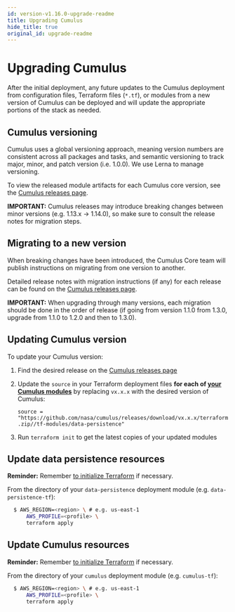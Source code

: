 ```yaml
---
id: version-v1.16.0-upgrade-readme
title: Upgrading Cumulus
hide_title: true
original_id: upgrade-readme
---
```


# Upgrading Cumulus

After the initial deployment, any future updates to the Cumulus deployment from configuration files, Terraform files (`*.tf`), or modules from a new version of Cumulus can be deployed and will update the appropriate portions of the stack as needed.

## Cumulus versioning

Cumulus uses a global versioning approach, meaning version numbers are consistent across all packages and tasks, and semantic versioning to track major, minor, and patch version (i.e. 1.0.0). We use Lerna to manage versioning.

To view the released module artifacts for each Cumulus core version, see the [Cumulus releases page](https://github.com/nasa/cumulus/releases).

**IMPORTANT:** Cumulus releases may introduce breaking changes between minor versions (e.g. 1.13.x -> 1.14.0), so make sure to consult the release notes for migration steps.

## Migrating to a new version

When breaking changes have been introduced, the Cumulus Core team will publish instructions on migrating from one version to another.

Detailed release notes with migration instructions (if any) for each release can be found on the [Cumulus releases page](https://github.com/nasa/cumulus/releases).

**IMPORTANT:** When upgrading through many versions, each migration should be done in the order of release (if going from version 1.1.0 from 1.3.0, upgrade from 1.1.0 to 1.2.0 and then to 1.3.0).

## Updating Cumulus version

To update your Cumulus version:

1. Find the desired release on the [Cumulus releases page](https://github.com/nasa/cumulus/releases)
2. Update the `source` in your Terraform deployment files **for each of [your Cumulus modules](./components.md#available-cumulus-components)** by replacing `vx.x.x` with the desired version of Cumulus:

    `source = "https://github.com/nasa/cumulus/releases/download/vx.x.x/terraform.zip//tf-modules/data-persistence"`

3. Run `terraform init` to get the latest copies of your updated modules

## Update data persistence resources

**Reminder:** Remember [to initialize Terraform](./README.md#initialize-terraform) if necessary.

From the directory of your `data-persistence` deployment module (e.g. `data-persistence-tf`):

```bash
  $ AWS_REGION=<region> \ # e.g. us-east-1
      AWS_PROFILE=<profile> \
      terraform apply
```

## Update Cumulus resources

**Reminder:** Remember [to initialize Terraform](./README.md#initialize-terraform) if necessary.

From the directory of your `cumulus` deployment module (e.g. `cumulus-tf`):

```bash
  $ AWS_REGION=<region> \ # e.g. us-east-1
      AWS_PROFILE=<profile> \
      terraform apply
```
